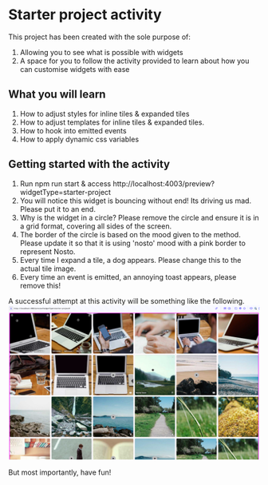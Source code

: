 # Starter project activity

This project has been created with the sole purpose of:

1) Allowing you to see what is possible with widgets
2) A space for you to follow the activity provided to learn about how you can customise widgets with ease

## What you will learn
1) How to adjust styles for inline tiles & expanded tiles
2) How to adjust templates for inline tiles & expanded tiles.
3) How to hook into emitted events
4) How to apply dynamic css variables

## Getting started with the activity

1) Run npm run start & access http://localhost:4003/preview?widgetType=starter-project
2) You will notice this widget is bouncing without end! Its driving us mad. Please put it to an end.
3) Why is the widget in a circle? Please remove the circle and ensure it is in a grid format, covering all sides of the screen.
4) The border of the circle is based on the mood given to the method. Please update it so that it is using 'nosto' mood with a pink border to represent Nosto.
5) Every time I expand a tile, a dog appears. Please change this to the actual tile image.
6) Every time an event is emitted, an annoying toast appears, please remove this!

A successful attempt at this activity will be something like the following.
![alt text](image.png)

But most importantly, have fun!